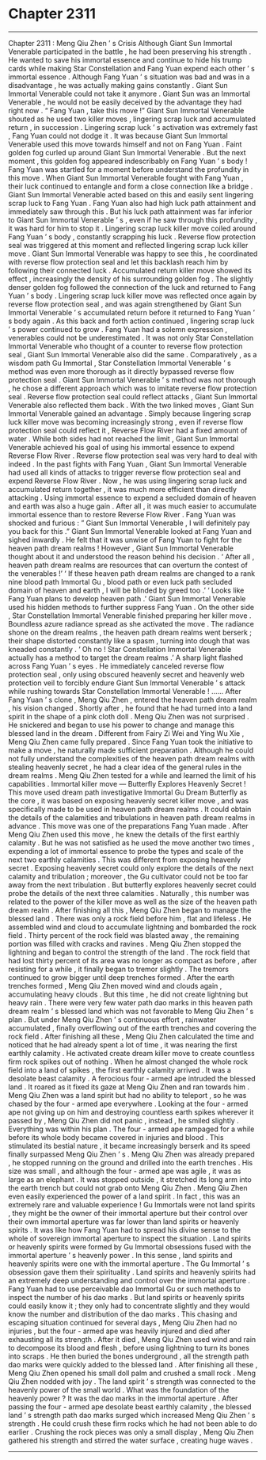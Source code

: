 
# Chapter 2311


---

Chapter 2311 : Meng Qiu Zhen ’ s Crisis
Although Giant Sun Immortal Venerable participated in the battle , he had been preserving his strength .
He wanted to save his immortal essence and continue to hide his trump cards while making Star Constellation and Fang Yuan expend each other ’ s immortal essence .
Although Fang Yuan ’ s situation was bad and was in a disadvantage , he was actually making gains constantly . Giant Sun Immortal Venerable could not take it anymore .
Giant Sun was an Immortal Venerable , he would not be easily deceived by the advantage they had right now .
“ Fang Yuan , take this move !” Giant Sun Immortal Venerable shouted as he used two killer moves , lingering scrap luck and accumulated return , in succession .
Lingering scrap luck ’ s activation was extremely fast , Fang Yuan could not dodge it .
It was because Giant Sun Immortal Venerable used this move towards himself and not on Fang Yuan .
Faint golden fog curled up around Giant Sun Immortal Venerable .
But the next moment , this golden fog appeared indescribably on Fang Yuan ’ s body !
Fang Yuan was startled for a moment before understand the profundity in this move .
When Giant Sun Immortal Venerable fought with Fang Yuan , their luck continued to entangle and form a close connection like a bridge . Giant Sun Immortal Venerable acted based on this and easily sent lingering scrap luck to Fang Yuan .
Fang Yuan also had high luck path attainment and immediately saw through this .
But his luck path attainment was far inferior to Giant Sun Immortal Venerable ’ s , even if he saw through this profundity , it was hard for him to stop it .
Lingering scrap luck killer move coiled around Fang Yuan ’ s body , constantly scrapping his luck .
Reverse flow protection seal was triggered at this moment and reflected lingering scrap luck killer move .
Giant Sun Immortal Venerable was happy to see this , he coordinated with reverse flow protection seal and let this backlash reach him by following their connected luck .
Accumulated return killer move showed its effect , increasingly the density of his surrounding golden fog .
The slightly denser golden fog followed the connection of the luck and returned to Fang Yuan ’ s body .
Lingering scrap luck killer move was reflected once again by reverse flow protection seal , and was again strengthened by Giant Sun Immortal Venerable ’ s accumulated return before it returned to Fang Yuan ’ s body again .
As this back and forth action continued , lingering scrap luck ’ s power continued to grow .
Fang Yuan had a solemn expression , venerables could not be underestimated . It was not only Star Constellation Immortal Venerable who thought of a counter to reverse flow protection seal , Giant Sun Immortal Venerable also did the same .
Comparatively , as a wisdom path Gu Immortal , Star Constellation Immortal Venerable ’ s method was even more thorough as it directly bypassed reverse flow protection seal .
Giant Sun Immortal Venerable ’ s method was not thorough , he chose a different approach which was to imitate reverse flow protection seal . Reverse flow protection seal could reflect attacks , Giant Sun Immortal Venerable also reflected them back .
With the two linked moves , Giant Sun Immortal Venerable gained an advantage .
Simply because lingering scrap luck killer move was becoming increasingly strong , even if reverse flow protection seal could reflect it , Reverse Flow River had a fixed amount of water .
While both sides had not reached the limit , Giant Sun Immortal Venerable achieved his goal of using his immortal essence to expend Reverse Flow River .
Reverse flow protection seal was very hard to deal with indeed . In the past fights with Fang Yuan , Giant Sun Immortal Venerable had used all kinds of attacks to trigger reverse flow protection seal and expend Reverse Flow River .
Now , he was using lingering scrap luck and accumulated return together , it was much more efficient than directly attacking .
Using immortal essence to expend a secluded domain of heaven and earth was also a huge gain .
After all , it was much easier to accumulate immortal essence than to restore Reverse Flow River .
Fang Yuan was shocked and furious : ” Giant Sun Immortal Venerable , I will definitely pay you back for this .”
Giant Sun Immortal Venerable looked at Fang Yuan and sighed inwardly . He felt that it was unwise of Fang Yuan to fight for the heaven path dream realms !
However , Giant Sun Immortal Venerable thought about it and understood the reason behind his decision .
‘ After all , heaven path dream realms are resources that can overturn the contest of the venerables !’
‘ If these heaven path dream realms are changed to a rank nine blood path Immortal Gu , blood path or even luck path secluded domain of heaven and earth , I will be blinded by greed too .’
‘ Looks like Fang Yuan plans to develop heaven path .’
Giant Sun Immortal Venerable used his hidden methods to further suppress Fang Yuan .
On the other side , Star Constellation Immortal Venerable finished preparing her killer move . Boundless azure radiance spread as she activated the move .
The radiance shone on the dream realms , the heaven path dream realms went berserk ; their shape distorted constantly like a spasm , turning into dough that was kneaded constantly .
‘ Oh no ! Star Constellation Immortal Venerable actually has a method to target the dream realms .’ A sharp light flashed across Fang Yuan ’ s eyes .
He immediately canceled reverse flow protection seal , only using obscured heavenly secret and heavenly web protection veil to forcibly endure Giant Sun Immortal Venerable ’ s attack while rushing towards Star Constellation Immortal Venerable !
……
After Fang Yuan ’ s clone , Meng Qiu Zhen , entered the heaven path dream realm , his vision changed .
Shortly after , he found that he had turned into a land spirit in the shape of a pink cloth doll .
Meng Qiu Zhen was not surprised .
He snickered and began to use his power to change and manage this blessed land in the dream .
Different from Fairy Zi Wei and Ying Wu Xie , Meng Qiu Zhen came fully prepared .
Since Fang Yuan took the initiative to make a move , he naturally made sufficient preparation . Although he could not fully understand the complexities of the heaven path dream realms with stealing heavenly secret , he had a clear idea of the general rules in the dream realms .
Meng Qiu Zhen tested for a while and learned the limit of his capabilities .
Immortal killer move — Butterfly Explores Heavenly Secret !
This move used dream path investigative Immortal Gu Dream Butterfly as the core , it was based on exposing heavenly secret killer move , and was specifically made to be used in heaven path dream realms . It could obtain the details of the calamities and tribulations in heaven path dream realms in advance .
This move was one of the preparations Fang Yuan made .
After Meng Qiu Zhen used this move , he knew the details of the first earthly calamity . But he was not satisfied as he used the move another two times , expending a lot of immortal essence to probe the types and scale of the next two earthly calamities .
This was different from exposing heavenly secret .
Exposing heavenly secret could only explore the details of the next calamity and tribulation ; moreover , the Gu cultivator could not be too far away from the next tribulation .
But butterfly explores heavenly secret could probe the details of the next three calamities . Naturally , this number was related to the power of the killer move as well as the size of the heaven path dream realm .
After finishing all this , Meng Qiu Zhen began to manage the blessed land .
There was only a rock field before him , flat and lifeless .
He assembled wind and cloud to accumulate lightning and bombarded the rock field .
Thirty percent of the rock field was blasted away , the remaining portion was filled with cracks and ravines .
Meng Qiu Zhen stopped the lightning and began to control the strength of the land .
The rock field that had lost thirty percent of its area was no longer as compact as before , after resisting for a while , it finally began to tremor slightly .
The tremors continued to grow bigger until deep trenches formed .
After the earth trenches formed , Meng Qiu Zhen moved wind and clouds again , accumulating heavy clouds . But this time , he did not create lightning but heavy rain .
There were very few water path dao marks in this heaven path dream realm ’ s blessed land which was not favorable to Meng Qiu Zhen ’ s plan .
But under Meng Qiu Zhen ’ s continuous effort , rainwater accumulated , finally overflowing out of the earth trenches and covering the rock field .
After finishing all these , Meng Qiu Zhen calculated the time and noticed that he had already spent a lot of time , it was nearing the first earthly calamity .
He activated create dream killer move to create countless firm rock spikes out of nothing .
When he almost changed the whole rock field into a land of spikes , the first earthly calamity arrived .
It was a desolate beast calamity .
A ferocious four - armed ape intruded the blessed land .
It roared as it fixed its gaze at Meng Qiu Zhen and ran towards him .
Meng Qiu Zhen was a land spirit but had no ability to teleport , so he was chased by the four - armed ape everywhere .
Looking at the four - armed ape not giving up on him and destroying countless earth spikes wherever it passed by , Meng Qiu Zhen did not panic , instead , he smiled slightly .
Everything was within his plan .
The four - armed ape rampaged for a while before its whole body became covered in injuries and blood .
This stimulated its bestial nature , it became increasingly berserk and its speed finally surpassed Meng Qiu Zhen ’ s .
Meng Qiu Zhen was already prepared , he stopped running on the ground and drilled into the earth trenches .
His size was small , and although the four - armed ape was agile , it was as large as an elephant . It was stopped outside , it stretched its long arm into the earth trench but could not grab onto Meng Qiu Zhen .
Meng Qiu Zhen even easily experienced the power of a land spirit .
In fact , this was an extremely rare and valuable experience !
Gu Immortals were not land spirits , they might be the owner of their immortal aperture but their control over their own immortal aperture was far lower than land spirits or heavenly spirits .
It was like how Fang Yuan had to spread his divine sense to the whole of sovereign immortal aperture to inspect the situation .
Land spirits or heavenly spirits were formed by Gu Immortal obsessions fused with the immortal aperture ’ s heavenly power .
In this sense , land spirits and heavenly spirits were one with the immortal aperture . The Gu Immortal ’ s obsession gave them their spirituality .
Land spirits and heavenly spirits had an extremely deep understanding and control over the immortal aperture .
Fang Yuan had to use perceivable dao Immortal Gu or such methods to inspect the number of his dao marks . But land spirits or heavenly spirits could easily know it ; they only had to concentrate slightly and they would know the number and distribution of the dao marks .
This chasing and escaping situation continued for several days , Meng Qiu Zhen had no injuries , but the four - armed ape was heavily injured and died after exhausting all its strength .
After it died , Meng Qiu Zhen used wind and rain to decompose its blood and flesh , before using lightning to turn its bones into scraps . He then buried the bones underground , all the strength path dao marks were quickly added to the blessed land .
After finishing all these , Meng Qiu Zhen opened his small doll palm and crushed a small rock .
Meng Qiu Zhen nodded with joy .
The land spirit ’ s strength was connected to the heavenly power of the small world . What was the foundation of the heavenly power ?
It was the dao marks in the immortal aperture .
After passing the four - armed ape desolate beast earthly calamity , the blessed land ’ s strength path dao marks surged which increased Meng Qiu Zhen ’ s strength . He could crush these firm rocks which he had not been able to do earlier .
Crushing the rock pieces was only a small display , Meng Qiu Zhen gathered his strength and stirred the water surface , creating huge waves .

---

